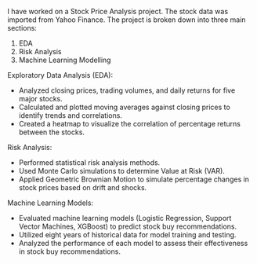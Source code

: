 I have worked on a Stock Price Analysis project. The stock data was imported from Yahoo Finance. The project is broken down into three main sections: 
1. EDA
2. Risk Analysis
3. Machine Learning Modelling

Exploratory Data Analysis (EDA):
-	Analyzed closing prices, trading volumes, and daily returns for five major stocks.
-	Calculated and plotted moving averages against closing prices to identify trends and correlations.
-	Created a heatmap to visualize the correlation of percentage returns between the stocks.

Risk Analysis:
-	Performed statistical risk analysis methods.
-	Used Monte Carlo simulations to determine Value at Risk (VAR).
-	Applied Geometric Brownian Motion to simulate percentage changes in stock prices based on drift and shocks.

Machine Learning Models:
-	Evaluated machine learning models (Logistic Regression, Support Vector Machines, XGBoost) to predict stock buy recommendations.
-	Utilized eight years of historical data for model training and testing.
-	Analyzed the performance of each model to assess their effectiveness in stock buy recommendations.
